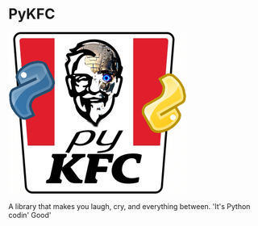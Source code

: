 # PyKFC
![](https://github.com/Shadow-Rhodium/PyKFC/blob/main/PyKFC.png?raw=true)

A library that makes you laugh, cry, and everything between. 'It's Python codin' Good'
